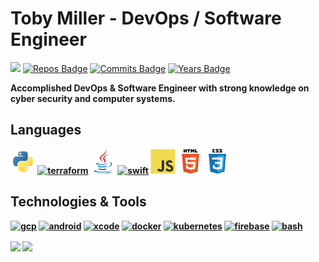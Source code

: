 # Toby Miller - DevOps / Software Engineer

<a target="_blank" href="https://www.linkedin.com/in/toby-miller-4b3736137/"><img src="https://img.shields.io/badge/LinkedIn-0077B5?style=for-the-badge&logo=linkedin&logoColor=white" /></a>
[![Repos Badge](https://badges.pufler.dev/repos/BagelHole)](https://badges.pufler.dev)
[![Commits Badge](https://badges.pufler.dev/commits/monthly/BagelHole)](https://badges.pufler.dev)
[![Years Badge](https://badges.pufler.dev/years/BagelHole)](https://badges.pufler.dev)

<b> Accomplished DevOps & Software Engineer with strong knowledge on cyber security and computer systems. 

## Languages 
<p>
<a href="https://www.python.org" target="_blank"> <img src="https://raw.githubusercontent.com/devicons/devicon/master/icons/python/python-original.svg" alt="python" width="40" height="40"/></a> 
<a href="https://www.terraform.io/" target="_blank"> <img src="https://www.vectorlogo.zone/logos/terraformio/terraformio-icon.svg" alt="terraform" width="40" height="40"/></a> 
<a href="https://www.java.com" target="_blank"> <img src="https://raw.githubusercontent.com/devicons/devicon/master/icons/java/java-original.svg" alt="java" width="40" height="40"/></a> 
<a href="https://developer.apple.com/swift/" target="_blank"> <img src="https://www.vectorlogo.zone/logos/swift/swift-icon.svg" alt="swift" width="40" height="40"/></a> 
<a href="https://developer.mozilla.org/en-US/docs/Web/JavaScript" target="_blank"> <img src="https://raw.githubusercontent.com/devicons/devicon/master/icons/javascript/javascript-original.svg" alt="javascript" width="40" height="40"/></a> 
<a href="https://www.w3.org/html/" target="_blank"> <img src="https://raw.githubusercontent.com/devicons/devicon/master/icons/html5/html5-original-wordmark.svg" alt="html5" width="40" height="40"/></a> 
<a href="https://www.w3schools.com/css/" target="_blank"> <img src="https://raw.githubusercontent.com/devicons/devicon/master/icons/css3/css3-original-wordmark.svg" alt="css3" width="40" height="40"/></a> 

</p>

## Technologies & Tools
<p> 
<a href="https://cloud.google.com" target="_blank"> <img src="https://www.vectorlogo.zone/logos/google_cloud/google_cloud-icon.svg" alt="gcp" width="40" height="40"/></a>
<a href="https://developer.android.com" target="_blank"> <img src="https://www.vectorlogo.zone/logos/android/android-tile.svg" alt="android" width="40" height="40"/></a> 
<a href="https://developer.apple.com/xcode/" target="_blank"> <img src="https://www.vectorlogo.zone/logos/apple_xcode/apple_xcode-icon.svg" alt="xcode" width="40" height="40"/></a> 
<a href="https://www.docker.com/" target="_blank"> <img src="https://www.vectorlogo.zone/logos/docker/docker-tile.svg" alt="docker" width="40" height="40"/></a> 
<a href="https://kubernetes.io" target="_blank"> <img src="https://www.vectorlogo.zone/logos/kubernetes/kubernetes-icon.svg" alt="kubernetes" width="40" height="40"/></a> 
<a href="https://firebase.google.com/" target="_blank"> <img src="https://www.vectorlogo.zone/logos/firebase/firebase-icon.svg" alt="firebase" width="40" height="40"/></a>  
<a href="https://www.gnu.org/software/bash/" target="_blank"> <img src="https://www.vectorlogo.zone/logos/gnu_bash/gnu_bash-icon.svg" alt="bash" width="40" height="40"/></a></p>

<a href="https://github.com/anuraghazra/github-readme-stats"><img align="center" height="180em" src="https://github-readme-stats.vercel.app/api?username=BagelHole&show_icons=true&hide_border=true&count_private=true&include_all_commits=true&theme=noctis_minimus"/></a>
<a href="https://github.com/anuraghazra/github-readme-stats"><img align="center" height="180em" src="https://github-readme-stats.vercel.app/api/top-langs/?username=BagelHole&layout=compact&theme=noctis_minimus&hide_border=true&include_all_commits=true&langs_count=6"/></a>
